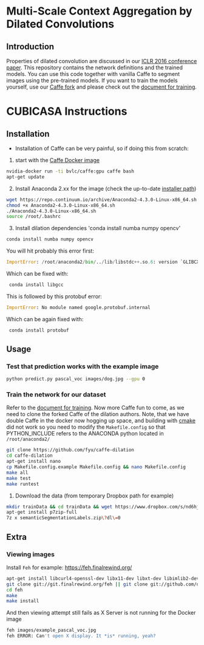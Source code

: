 # Multi-Scale Context Aggregation by Dilated Convolutions

## Introduction

Properties of dilated convolution are discussed in our [ICLR 2016 conference paper](http://arxiv.org/abs/1511.07122). This repository contains the network definitions and the trained models. You can use this code together with vanilla Caffe to segment images using the pre-trained models. If you want to train the models yourself, use our [Caffe fork](https://github.com/fyu/caffe-dilation) and please check out the [document for training](https://github.com/fyu/dilation/blob/master/docs/training.md).

# CUBICASA Instructions

## Installation

* Installation of Caffe can be very painful, so if doing this from scratch:

1) start with the [Caffe Docker image](https://github.com/BVLC/caffe/tree/master/docker)

```bash
nvidia-docker run -ti bvlc/caffe:gpu caffe bash
apt-get update
```

2) Install Anaconda 2.xx for the image (check the up-to-date [installer path](https://www.continuum.io/downloads))

```bash
wget https://repo.continuum.io/archive/Anaconda2-4.3.0-Linux-x86_64.sh
chmod +x Anaconda2-4.3.0-Linux-x86_64.sh 
./Anaconda2-4.3.0-Linux-x86_64.sh 
source /root/.bashrc
```

3) Install dilation dependencies 'conda install numba numpy opencv' 

```bash
conda install numba numpy opencv
```

You will hit probably this error first:

```python
ImportError: /root/anaconda2/bin/../lib/libstdc++.so.6: version `GLIBCXX_3.4.21' not found (required by /opt/caffe/python/caffe/_caffe.so)
```

Which can be fixed with:

```bash
 conda install libgcc
```

This is followed by this protobuf error:

```python
ImportError: No module named google.protobuf.internal
```

Which can be again fixed with:

```bash
 conda install protobuf
```

## Usage

### Test that prediction works with the example image

```bash
python predict.py pascal_voc images/dog.jpg --gpu 0
```

### Train the network for our dataset

Refer to the [document for training](docs/training.md). Now more Caffe fun to come, as we need to clone the forked Caffe of the dilation authors. Note, that we have double Caffe in the docker now hogging up space, and building with [cmake](http://caffe.berkeleyvision.org/installation.html) did not work so you need to modify the `Makefile.config` so that PYTHON_INCLUDE refers to the ANACONDA python located in `/root/anaconda2/`

```bash
git clone https://github.com/fyu/caffe-dilation
cd caffe-dilation
apt-get install nano
cp Makefile.config.example Makefile.config && nano Makefile.config
make all
make test
make runtest
```

1) Download the data (from temporary Dropbox path for example)

```bash
mkdir trainData && cd trainData && wget https://www.dropbox.com/s/nd6hjc61h5jujsw/semanticSegmentationLabels.zip?dl=0
apt-get install p7zip-full
7z x semanticSegmentationLabels.zip\?dl\=0 
```

## Extra

### Viewing images

Install `Feh` for example: https://feh.finalrewind.org/

```bash
apt-get install libcurl4-openssl-dev libx11-dev libxt-dev libimlib2-dev libxinerama-dev libjpeg-progs
git clone git://git.finalrewind.org/feh || git clone git://github.com/derf/feh.git
cd feh
make
make install
```

And then viewing attempt still fails as X Server is not running for the Docker image

```bash
feh images/example_pascal_voc.jpg 
feh ERROR: Can't open X display. It *is* running, yeah?
```

